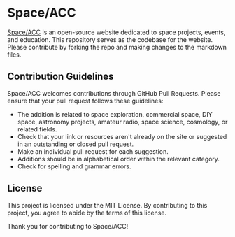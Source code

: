 # Space/ACC

[Space/ACC](https://spaceacc.com) is an open-source website dedicated to space projects, events, and education. This repository serves as the codebase for the website. Please contribute by forking the repo and making changes to the markdown files.

## Contribution Guidelines
Space/ACC welcomes contributions through GitHub Pull Requests. Please ensure that your pull request follows these guidelines:

- The addition is related to space exploration, commercial space, DIY space, astronomy projects, amateur radio, space science, cosmology, or related fields.
- Check that your link or resources aren't already on the site or suggested in an outstanding or closed pull request.
- Make an individual pull request for each suggestion.
- Additions should be in alphabetical order within the relevant category.
- Check for spelling and grammar errors.

## License
This project is licensed under the MIT License. By contributing to this project, you agree to abide by the terms of this license.

Thank you for contributing to Space/ACC!